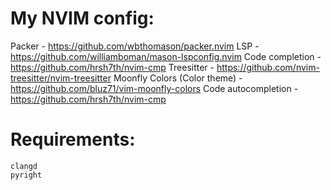 # My NVIM config:

Packer - https://github.com/wbthomason/packer.nvim
LSP - https://github.com/williamboman/mason-lspconfig.nvim 
Code completion - https://github.com/hrsh7th/nvim-cmp
Treesitter - https://github.com/nvim-treesitter/nvim-treesitter
Moonfly Colors (Color theme) - https://github.com/bluz71/vim-moonfly-colors
Code autocompletion - https://github.com/hrsh7th/nvim-cmp

# Requirements:
    clangd
    pyright

